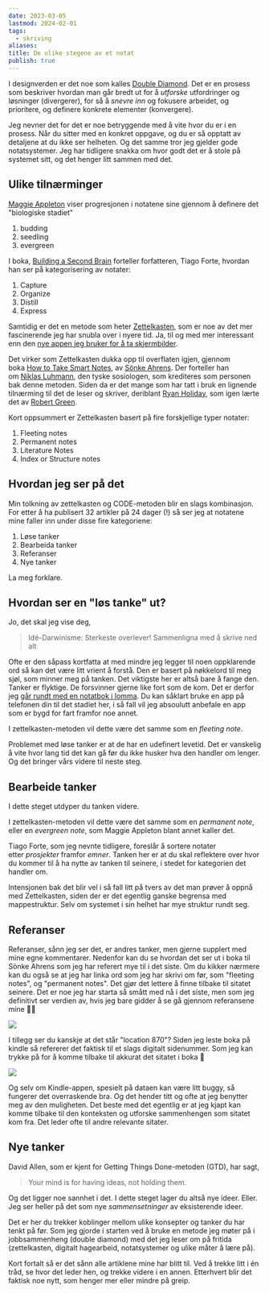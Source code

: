 ```yaml
---
date: 2023-03-05
lastmod: 2024-02-01
tags:
  - skriving
aliases: 
title: De ulike stegene av et notat
publish: true
---
```

I designverden er det noe som kalles [Double Diamond](https://www.designcouncil.org.uk/our-work/news-opinion/double-diamond-15-years/?ref=simen-skriver). Det er en prosess som beskriver hvordan man går bredt ut for å _utforske_ utfordringer og løsninger (divergerer), for så å _snevre inn_ og fokusere arbeidet, og prioritere, og definere konkrete elementer (konvergere).

Jeg nevner det for det er noe betryggende med å vite hvor du er i en prosess. Når du sitter med en konkret oppgave, og du er så opptatt av detaljene at du ikke ser helheten. Og det samme tror jeg gjelder gode notatsystemer. Jeg har tidligere snakka om hvor godt det er å stole på systemet sitt, og det henger litt sammen med det.

## Ulike tilnærminger

[Maggie Appleton](https://maggieappleton.com/?ref=simen-skriver) viser progresjonen i notatene sine gjennom å definere det "biologiske stadiet"

1.  budding
2.  seedling
3.  evergreen

I boka, [Building a Second Brain](https://www.buildingasecondbrain.com/?ref=simen-skriver) forteller forfatteren, Tiago Forte, hvordan han ser på kategorisering av notater:

1.  Capture
2.  Organize
3.  Distill
4.  Express

Samtidig er det en metode som heter [Zettelkasten]([notes/En%20introduksjon%20til%20Zettelkasten), som er noe av det mer fascinerende jeg har snubla over i nyere tid. Ja, til og med mer interessant enn den [nye appen jeg bruker for å ta skjermbilder](notes/Den%20ene%20funksjonen%20som%20utgjør%20hele%20forskjellen.md). 

Det virker som Zettelkasten dukka opp til overflaten igjen, gjennom boka [How to Take Smart Notes](https://www.amazon.com/How-Take-Smart-Notes-Nonfiction/dp/1542866502?ref=simen-skriver), av [Sönke Ahrens](https://www.soenkeahrens.de/en/home?ref=simen-skriver). Der forteller han om [Niklas Luhmann](https://en.wikipedia.org/wiki/Niklas_Luhmann?ref=simen-skriver), den tyske sosiologen, som krediteres som personen bak denne metoden. Siden da er det mange som har tatt i bruk en lignende tilnærming til det de leser og skriver, deriblant [Ryan Holiday](https://ryanholiday.net/?ref=simen-skriver), som igen lærte det av [Robert Green](https://powerseductionandwar.com/?ref=simen-skriver).

Kort oppsummert er Zettelkasten basert på fire forskjellige typer notater:

1.  Fleeting notes
2.  Permanent notes
3.  Literature Notes
4.  Index or Structure notes

## Hvordan jeg ser på det

Min tolkning av zettelkasten og CODE-metoden blir en slags kombinasjon. For etter å ha publisert 32 artikler på 24 dager (!) så ser jeg at notatene mine faller inn under disse fire kategoriene:

1.  Løse tanker
2.  Bearbeida tanker
3.  Referanser
4.  Nye tanker

La meg forklare.

## Hvordan ser en "løs tanke" ut?

Jo, det skal jeg vise deg,

> Idé-Darwinisme: Sterkeste overlever! Sammenligna med å skrive ned alt

Ofte er den såpass kortfatta at med mindre jeg legger til noen oppklarende ord så kan det være litt vrient å forstå. Den er basert på nøkkelord til meg sjøl, som minner meg på tanken. Det viktigste her er altså bare å fange den. Tanker er flyktige. De forsvinner gjerne like fort som de kom. Det er derfor jeg [går rundt med en notatbok i lomma](notes/Hvorfor%20jeg%20går%20rundt%20med%20en%20notatbok%20i%20lomma.md). Du kan såklart bruke en app på telefonen din til det stadiet her, i så fall vil jeg absoulutt anbefale en app som er bygd for fart framfor noe annet.

I zettelkasten-metoden vil dette være det samme som en _fleeting note_.

Problemet med løse tanker er at de har en udefinert levetid. Det er vanskelig å vite hvor lang tid det kan gå før du ikke husker hva den handler om lenger. Og det bringer vårs videre til neste steg.

## Bearbeide tanker

I dette steget utdyper du tanken videre.

I zettelkasten-metoden vil dette være det samme som en _permanent note_, eller en _evergreen note_, som Maggie Appleton blant annet kaller det.

Tiago Forte, som jeg nevnte tidligere, foreslår å sortere notater etter _prosjekter_ framfor _emner_. Tanken her er at du skal reflektere over hvor du kommer til å ha nytte av tanken til seinere, i stedet for kategorien det handler om.

Intensjonen bak det blir vel i så fall litt på tvers av det man prøver å oppnå med Zettelkasten, siden der er det egentlig ganske begrensa med mappestruktur. Selv om systemet i sin helhet har mye struktur rundt seg.

## Referanser

Referanser, sånn jeg ser det, er andres tanker, men gjerne supplert med mine egne kommentarer. Nedenfor kan du se hvordan det ser ut i boka til Sönke Ahrens som jeg har referert mye til i det siste. Om du kikker nærmere kan du også se at jeg har linka ord som jeg har skrivi om før, som "fleeting notes", og "permanent notes". Det gjør det lettere å finne tilbake til sitatet seinere. Det er noe jeg har starta så smått med nå i det siste, men som jeg definitivt ser verdien av, hvis jeg bare gidder å se gå gjennom referansene mine 🤦‍♂️

![](https://www.simenskriver.no/content/images/2022/12/Simens-skjermbilder-22-12-2022--kl-09.14.30@2x.png)

I tillegg ser du kanskje at det står "location 870"? Siden jeg leste boka på kindle så refererer det faktisk til et slags digitalt sidenummer. Som jeg kan trykke på for å komme tilbake til akkurat det sitatet i boka 🤯

![](https://www.simenskriver.no/content/images/2022/12/Simens-skjermbilder-22-12-2022--kl-09.26.09.gif)

Og selv om Kindle-appen, spesielt på dataen kan være litt buggy, så fungerer det overraskende bra. Og det hender titt og ofte at jeg benytter meg av den muligheten. Det beste med det egentlig er at jeg kjapt kan komme tilbake til den konteksten og utforske sammenhengen som sitatet kom fra. Det leder ofte til andre relevante sitater.

## Nye tanker

David Allen, som er kjent for Getting Things Done-metoden (GTD), har sagt,

> Your mind is for having ideas, not holding them.

Og det ligger noe sannhet i det. I dette steget lager du altså nye ideer. Eller. Jeg ser heller på det som nye _sammensetninger_ av eksisterende ideer.

Det er her du trekker koblinger mellom ulike konsepter og tanker du har tenkt på før. Som jeg gjorde i starten ved å bruke en metode jeg møter på i jobbsammenheng (double diamond) med det jeg leser om på fritida (zettelkasten, digitalt hagearbeid, notatsystemer og ulike måter å lære på).

Kort fortalt så er det sånn alle artiklene mine har blitt til. Ved å trekke litt i én tråd, se hvor det leder hen, og trekke videre i en annen. Etterhvert blir det faktisk noe nytt, som henger mer eller mindre på greip.

